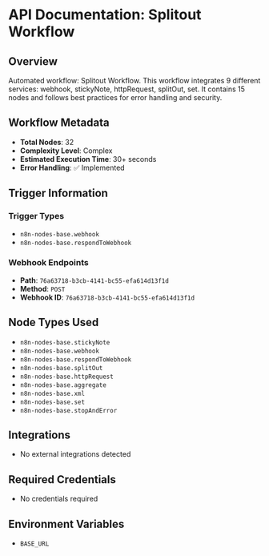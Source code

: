 # API Documentation: Splitout Workflow

## Overview
Automated workflow: Splitout Workflow. This workflow integrates 9 different services: webhook, stickyNote, httpRequest, splitOut, set. It contains 15 nodes and follows best practices for error handling and security.

## Workflow Metadata
- **Total Nodes**: 32
- **Complexity Level**: Complex
- **Estimated Execution Time**: 30+ seconds
- **Error Handling**: ✅ Implemented

## Trigger Information
### Trigger Types
- `n8n-nodes-base.webhook`
- `n8n-nodes-base.respondToWebhook`

### Webhook Endpoints
- **Path**: `76a63718-b3cb-4141-bc55-efa614d13f1d`
- **Method**: `POST`
- **Webhook ID**: `76a63718-b3cb-4141-bc55-efa614d13f1d`


## Node Types Used
- `n8n-nodes-base.stickyNote`
- `n8n-nodes-base.webhook`
- `n8n-nodes-base.respondToWebhook`
- `n8n-nodes-base.splitOut`
- `n8n-nodes-base.httpRequest`
- `n8n-nodes-base.aggregate`
- `n8n-nodes-base.xml`
- `n8n-nodes-base.set`
- `n8n-nodes-base.stopAndError`

## Integrations
- No external integrations detected

## Required Credentials
- No credentials required

## Environment Variables
- `BASE_URL`
